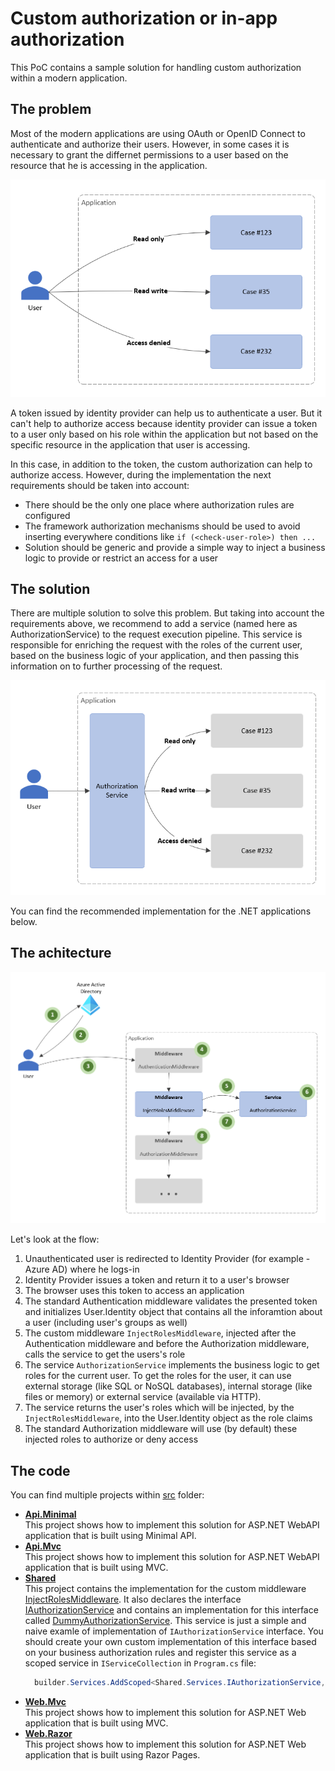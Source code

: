 # Custom authorization or in-app authorization

This PoC contains a sample solution for handling custom authorization within a modern application.

## The problem

Most of the modern applications are using OAuth or OpenID Connect to authenticate and authorize their users. However, in some cases it is necessary to grant  the differnet permissions to a user based on the resource that he is accessing in the application.

![problem](docs/custom-authz-problem.png)

A token issued by identity provider can help us to authenticate a user. But it can't help to authorize access because identity provider can issue a token to a user only based on his role within the application but not based on the specific resource in the application that user is accessing.

In this case, in addition to the token, the custom authorization can help to authorize access. However, during the implementation the next requirements should be taken into account:

- There should be the only one place where authorization rules are configured
- The framework authorization mechanisms should be used to avoid inserting everywhere conditions like ```if (<check-user-role>) then ...```
- Solution should be generic and provide a simple way to inject a business logic to provide or restrict an access for a user

## The solution

There are multiple solution to solve this problem. But taking into account the requirements above, we recommend to add a service (named here as AuthorizationService) to the request execution pipeline. This service is responsible for enriching the request with the roles of the current user, based on the business logic of your application, and then passing this information on to further processing of the request.

![problem](docs/custom-authz-solution.png)

You can find the recommended implementation for the .NET applications below.

## The achitecture

![solution](docs/custom-authz-architecture.png)

Let's look at the flow:

1. Unauthenticated user is redirected to Identity Provider (for example - Azure AD) where he logs-in
2. Identity Provider issues a token and return it to a user's browser
3. The browser uses this token to access an application
4. The standard Authentication middleware validates the presented token and initializes User.Identity object that contains all the inforamtion about a user (including user's groups as well)
5. The custom middleware `InjectRolesMiddleware`, injected after the Authentication middleware and before the Authorization middleware, calls the service to get the users's role
6. The service `AuthorizationService` implements the business logic to get roles for the current user. To get the roles for the user, it can use external storage (like SQL or NoSQL databases), internal storage (like files or memory) or external service (available via HTTP).
7. The service returns the user's roles which will be injected, by the `InjectRolesMiddleware`, into the User.Identity object as the role claims
8. The standard Authorization middleware will use (by default) these injected roles to authorize or deny access

## The code

You can find multiple projects within [src](./src) folder:

- **[Api.Minimal](./src/Api.Minimal)**  
This project shows how to implement this solution for ASP.NET WebAPI application that is built using Minimal API.
- **[Api.Mvc](./src/Api.Mvc)**  
This project shows how to implement this solution for ASP.NET WebAPI application that is built using MVC.
- **[Shared](./src/Shared)**  
This project contains the implementation for the custom middleware [InjectRolesMiddleware](./src/Shared/Middlewares/InjectRolesMiddleware.cs). It also declares the interface [IAuthorizationService](./src/Shared/Services/IAuthorizationService.cs) and contains an implementation for this interface called [DummyAuthorizationService](/src/Shared/Services/DummyAuthorizationService.cs). This service is just a simple and naive examle of implementation of `IAuthorizationService` interface. You should create your own custom implementation of this interface based on your business authorization rules and register this service as a scoped service in `IServiceCollection` in `Program.cs` file:  
  ```csharp
    builder.Services.AddScoped<Shared.Services.IAuthorizationService, YourCustomAuthorizationService>();
  ```
- **[Web.Mvc](./src/Web.Mvc)**  
This project shows how to implement this solution for ASP.NET Web application that is built using MVC.
- **[Web.Razor](./src/Web.Razor)**  
This project shows how to implement this solution for ASP.NET Web application that is built using Razor Pages.



